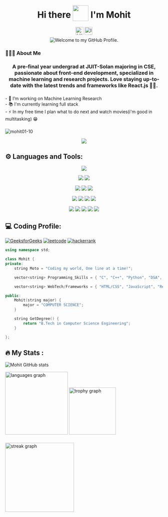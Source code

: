 
<h1 align='center'>
  Hi there <img style="vertical-align: -30%" src="https://media.giphy.com/media/KGMzZvWa5su2O5LCVR/giphy.gif" width="50" height="50"> I'm Mohit
</h1>
<div align="center">
  <a href = "https://www.linkedin.com/in/in-mohit/"><img src="https://img.shields.io/static/v1?message=LinkedIn&logo=linkedin&label=&color=0077B5&logoColor=white&labelColor=&style=for-the-badge" height="25" alt="https://www.linkedin.com/in/in-mohit/"/></a>
<a href="https://www.instagram.com/mohit1.001">
  <img src="https://img.shields.io/static/v1?message=Instagram&logo=instagram&label=&color=FF4500&logoColor=white&labelColor=&style=for-the-badge" height="25" alt="Instagram logo" />
</a>


</div>

<p align='center' style='margin: 5px;'>
    <img src="https://readme-typing-svg.herokuapp.com?font=Fira+Code&pause=1000&color=54A6FF&center=true&vCenter=true&width=350&height=70&lines=Welcome+to+my+GitHub+Profile" alt="Welcome to my GitHub Profile." />
</p>

<h3 align="left">👨🏻‍🎓 About Me</h3>

###

<h3 align='center'>
 A pre-final year undergrad at JUIT-Solan majoring in CSE, passionate about front-end development, specialized in machine learning and research projects. Love staying up-to-date with the latest trends and frameworks like React.js 🌟🚀.
</h3>

###

<p align="left">- 🔭 I’m working on Machine Learning Research<br>- 📚 I'm currently learning full stack<br>- ⚡ In my free time I plan what to do next and watch movies(i'm good in multitasking) 😁</p>

###

<p align="left"> <img src="https://komarev.com/ghpvc/?username=mohit01-10&label=Profile%20views&color=0e75b6&style=flat" alt="mohit01-10" /> </p>

<p  align="center">
<img src="https://user-images.githubusercontent.com/73097560/115834477-dbab4500-a447-11eb-908a-139a6edaec5c.gif">  </p>

###

## ⚙ Languages and Tools:
<p align="center">
<img src="https://img.shields.io/badge/C++-20232A?style=for-the-badge&logo=c%2B%2B&logoColor=white&color=00008B"/>  
</p>

<p align="center">
<img src="https://img.shields.io/badge/C-20232A?style=for-the-badge&logo=c&logoColor=white&color=5C2D91"/>
<img src="https://img.shields.io/badge/Python-20232A?style=for-the-badge&logo=python&logoColor=white&color=5C2D91"/>   
</p>

<p align="center">
<img src="https://img.shields.io/badge/css3-%231572B6.svg?style=for-the-badge&logo=css3&logoColor=white"/>  
<img src="https://img.shields.io/badge/html5-%23E34F26.svg?style=for-the-badge&logo=html5&logoColor=white"/>  
<img src="https://img.shields.io/badge/JavaScript-323330?style=for-the-badge&logo=javascript&logoColor=black&color=FFFF00"/>  
</p>

<p align="center">
<img src="https://img.shields.io/badge/mysql-%2300f.svg?style=for-the-badge&logo=mysql&logoColor=white"/>  
<img src="https://img.shields.io/badge/Bootstrap-563D7C?style=for-the-badge&logo=bootstrap&logoColor=white"/>  
<img src="https://img.shields.io/badge/figma-%23F24E1E.svg?style=for-the-badge&logo=figma&logoColor=white"/>  
<img src="https://img.shields.io/badge/React-%2300f?style=for-the-badge&logo=react&logoColor=white"/>  
</p>

<p align="center">
<img src="https://img.shields.io/badge/scikit--learn-0078D4?style=for-the-badge&logo=scikit-learn&logoColor=F7931E"/>  
<img src="https://img.shields.io/badge/OpenCV-20232A?style=for-the-badge&logo=opencv&logoColor=5C3EE8"/>  
<img src="https://img.shields.io/badge/TensorFlow-20232A?style=for-the-badge&logo=tensorflow&logoColor=FF6F00"/>  
<img src="https://img.shields.io/badge/GIT-E44C30?style=for-the-badge&logo=git&logoColor=white"/>  
<img src="https://img.shields.io/badge/VSCode-0078D4?style=for-the-badge&logo=visual%20studio%20code&logoColor=white"/>  
</p>

###

## ‍💻 Coding Profile:
[![GeeksforGeeks](https://img.shields.io/badge/-GeeksforGeeks-0F9D58?style=for-the-badge&logo=GeeksforGeeks&logoColor=white)](https://auth.geeksforgeeks.org/user/simple_coder10)
[![leetcode](https://img.shields.io/badge/-LeetCode-FFA116?style=for-the-badge&logo=LeetCode&logoColor=black)](https://leetcode.com/simplecoder_10/)
[![hackerrank](https://img.shields.io/badge/-Hackerrank-2EC866?style=for-the-badge&logo=HackerRank&logoColor=white)](https://www.hackerrank.com/profile/211484_Mohit)

``` cpp
using namespace std;

class Mohit {
private:
    string Moto = "Coding my world, One line at a time!";

    vector<string> Programming_Skills = { "C", "C++", "Python", "DSA", "ML" };

    vector<string> WebTech/Frameworks = { "HTML/CSS", "JavaScript", "Reactjs", "Django", "Bootstrap"};

public:
    Mohit(string major) {
        major = "COMPUTER SCIENCE";
    }

    string GetDegree() {
        return "B.Tech in Computer Science Engineering";
    }

};
```
###
## ‍🔥   My Stats :

<div align="left">
  
  ![Mohit GitHub stats](https://github-readme-stats.vercel.app/api?username=mohit01-10&theme=maroongold&show_icons=true)
</div>


<div align="left">
  <img src="https://github-readme-stats.vercel.app/api/top-langs?username=mohit01-10&locale=en&hide_title=false&layout=compact&card_width=320&langs_count=8&theme=chartreuse-dark&hide_border=false&order=2" height="200" alt="languages graph"  />
  <img src="https://github-profile-trophy.vercel.app?username=mohit01-10&theme=dracula&column=-1&row=1&margin-w=8&margin-h=8&no-bg=false&no-frame=false&order=4" height="150" alt="trophy graph"  />
</div>

###
<div align="left">
  <img src="https://github-readme-streak-stats.herokuapp.com/?user=mohit01-10&locale=en&mode=daily&theme=dark&hide_border=false&border_radius=5&order=3" height="220" alt="streak graph"  />
</div>

###
